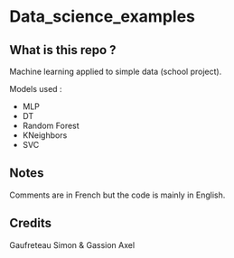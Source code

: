 # Data_science_examples

## What is this repo ?

Machine learning applied to simple data (school project).

Models used :
- MLP
- DT
- Random Forest
- KNeighbors
- SVC 

## Notes
Comments are in French but the code is mainly in English.

## Credits
Gaufreteau Simon & Gassion Axel
